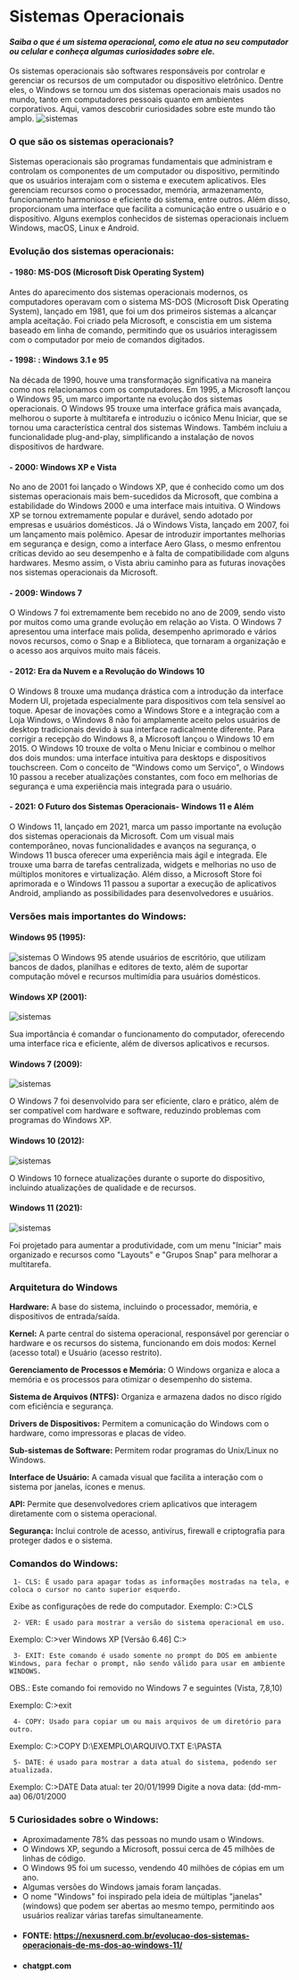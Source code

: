 # Sistemas Operacionais
#### _Saiba o que é um sistema operacional, como ele atua no seu computador ou celular e conheça algumas curiosidades sobre ele._
 Os sistemas operacionais são softwares responsáveis por controlar e gerenciar os recursos de um computador ou dispositivo eletrônico. Dentre eles, o Windows se tornou um dos sistemas operacionais mais usados no mundo, tanto em computadores pessoais quanto em ambientes corporativos. Aqui, vamos descobrir curiosidades sobre este mundo tão amplo.
 ![sistemas](https://www.icloud.com.br/wp-content/uploads/2023/10/principais-sistemas-operacionais-788x525.webp)
### O que são os sistemas operacionais?
  Sistemas operacionais são programas fundamentais que administram e controlam os componentes de um computador ou dispositivo, permitindo que os usuários interajam com o sistema e executem aplicativos. Eles gerenciam recursos como o processador, memória, armazenamento, funcionamento harmonioso e eficiente do sistema, entre outros. Além disso, proporcionam uma interface que facilita a comunicação entre o usuário e o dispositivo. Alguns exemplos conhecidos de sistemas operacionais incluem Windows, macOS, Linux e Android.
### Evolução dos sistemas operacionais:
#### - 1980: MS-DOS (Microsoft Disk Operating System)
 Antes do aparecimento dos sistemas operacionais modernos, os computadores operavam com o sistema MS-DOS (Microsoft Disk Operating System), lançado em 1981, que foi um dos primeiros sistemas a alcançar ampla aceitação. Foi criado pela Microsoft, e conscistia em um sistema baseado em linha de comando, permitindo que os usuários interagissem com o computador por meio de comandos digitados.
#### - 1998: : Windows 3.1 e 95
 Na década de 1990, houve uma transformação significativa na maneira como nos relacionamos com os computadores. Em 1995, a Microsoft lançou o Windows 95, um marco importante na evolução dos sistemas operacionais. O Windows 95 trouxe uma interface gráfica mais avançada, melhorou o suporte à multitarefa e introduziu o icônico Menu Iniciar, que se tornou uma característica central dos sistemas Windows. Também incluiu a funcionalidade plug-and-play, simplificando a instalação de novos dispositivos de hardware.
#### - 2000: Windows XP e Vista
 No ano de 2001 foi lançado o Windows XP, que é conhecido como um dos sistemas operacionais mais bem-sucedidos da Microsoft, que combina a estabilidade do Windows 2000 e uma interface mais intuitiva. O Windows XP se tornou extremamente popular e durável, sendo adotado por empresas e usuários domésticos.
 Já o Windows Vista, lançado em 2007, foi um lançamento mais polêmico. Apesar de introduzir importantes melhorias em segurança e design, como a interface Aero Glass, o mesmo enfrentou críticas devido ao seu desempenho e à falta de compatibilidade com alguns hardwares. Mesmo assim, o Vista abriu caminho para as futuras inovações nos sistemas operacionais da Microsoft.
#### - 2009: Windows 7
 O Windows 7 foi extremamente bem recebido no ano de 2009, sendo visto por muitos como uma grande evolução em relação ao Vista. O Windows 7 apresentou uma interface mais polida, desempenho aprimorado e vários novos recursos, como o Snap e a Biblioteca, que tornaram a organização e o acesso aos arquivos muito mais fáceis.
#### - 2012: Era da Nuvem e a Revolução do Windows 10
 O Windows 8 trouxe uma mudança drástica com a introdução da interface Modern UI, projetada especialmente para dispositivos com tela sensível ao toque. Apesar de inovações como a Windows Store e a integração com a Loja Windows, o Windows 8 não foi amplamente aceito pelos usuários de desktop tradicionais devido à sua interface radicalmente diferente.
 Para corrigir a recepção do Windows 8, a Microsoft lançou o Windows 10 em 2015. O Windows 10 trouxe de volta o Menu Iniciar e combinou o melhor dos dois mundos: uma interface intuitiva para desktops e dispositivos touchscreen. Com o conceito de "Windows como um Serviço", o Windows 10 passou a receber atualizações constantes, com foco em melhorias de segurança e uma experiência mais integrada para o usuário.
#### - 2021: O Futuro dos Sistemas Operacionais- Windows 11 e Além
 O Windows 11, lançado em 2021, marca um passo importante na evolução dos sistemas operacionais da Microsoft. Com um visual mais contemporâneo, novas funcionalidades e avanços na segurança, o Windows 11 busca oferecer uma experiência mais ágil e integrada. Ele trouxe uma barra de tarefas centralizada, widgets e melhorias no uso de múltiplos monitores e virtualização.
 Além disso, a Microsoft Store foi aprimorada e o Windows 11 passou a suportar a execução de aplicativos Android, ampliando as possibilidades para desenvolvedores e usuários.
### Versões mais importantes do Windows:
#### Windows 95 (1995): 
![sistemas](https://encrypted-tbn0.gstatic.com/images?q=tbn:ANd9GcTrBZaLHSxiJMH0mtPStrWyh1bCdRMGZ7t2uw&s)
  O Windows 95 atende usuários de escritório, que utilizam bancos de dados, planilhas e editores de texto, além de suportar computação móvel e recursos multimídia para usuários domésticos.
#### Windows XP (2001):
![sistemas](https://github.com/user-attachments/assets/b18cd74f-d614-4cd7-92af-bd2a3edb9eb2)

Sua importância é comandar o funcionamento do computador, oferecendo uma interface rica e eficiente, além de diversos aplicativos e recursos.
#### Windows 7 (2009): 
![sistemas](https://github.com/user-attachments/assets/b287ac89-cd27-4b9f-a4d7-32dd372b2855)

O Windows 7 foi desenvolvido para ser eficiente, claro e prático, além de ser compatível com hardware e software, reduzindo problemas com programas do Windows XP.
#### Windows 10 (2012):
![sistemas](https://github.com/user-attachments/assets/0dc15ccd-2762-42bf-97b3-32892e9ef898)

 O Windows 10 fornece atualizações durante o suporte do dispositivo, incluindo atualizações de qualidade e de recursos.
#### Windows 11 (2021):
![sistemas](https://github.com/user-attachments/assets/5269039d-9cf8-49b5-a880-49cdc362d971)

 Foi projetado para aumentar a produtividade, com um menu "Iniciar" mais organizado e recursos como "Layouts" e "Grupos Snap" para melhorar a multitarefa.
### Arquitetura do Windows
**Hardware:** A base do sistema, incluindo o processador, memória, e dispositivos de entrada/saída.

**Kernel:** A parte central do sistema operacional, responsável por gerenciar o hardware e os recursos do sistema, funcionando em dois modos: Kernel (acesso total) e Usuário (acesso restrito).

**Gerenciamento de Processos e Memória:** O Windows organiza e aloca a memória e os processos para otimizar o desempenho do sistema.

**Sistema de Arquivos (NTFS):**  Organiza e armazena dados no disco rígido com eficiência e segurança.

**Drivers de Dispositivos:** Permitem a comunicação do Windows com o hardware, como impressoras e placas de vídeo.

**Sub-sistemas de Software:** Permitem rodar programas do Unix/Linux no Windows.

**Interface de Usuário:** A camada visual que facilita a interação com o sistema por janelas, ícones e menus.

**API:** Permite que desenvolvedores criem aplicativos que interagem diretamente com o sistema operacional.

**Segurança:** Inclui controle de acesso, antivírus, firewall e criptografia para proteger dados e o sistema.
### Comandos do Windows:
     1- CLS: É usado para apagar todas as informações mostradas na tela, e coloca o cursor no canto superior esquerdo.
Exibe as configurações de rede do computador. 
Exemplo: C:\>CLS <enter>

     2- VER: É usado para mostrar a versão do sistema operacional em uso.
Exemplo: C:\>ver
Windows XP [Versão 6.46]
C:\>
     
     3- EXIT: Este comando é usado somente no prompt do DOS em ambiente Windows, para fechar o prompt, não sendo válido para usar em ambiente WINDOWS. 
OBS.: Este comando foi removido no Windows 7 e seguintes (Vista, 7,8,10)

Exemplo: C:\>exit <enter>

     4- COPY: Usado para copiar um ou mais arquivos de um diretório para outro.
Exemplo: C:\>COPY D:\EXEMPLO\ARQUIVO.TXT E:\PASTA

     5- DATE: é usado para mostrar a data atual do sistema, podendo ser atualizada. 
Exemplo: C:\>DATE
Data atual: ter 20/01/1999
Digite a nova data: (dd-mm-aa) 06/01/2000
     
### 5 Curiosidades sobre o Windows:
- Aproximadamente 78% das pessoas no mundo usam o Windows.
- O Windows XP, segundo a Microsoft, possui cerca de 45 milhões de linhas de código.
- O Windows 95 foi um sucesso, vendendo 40 milhões de cópias em um ano.
- Algumas versões do Windows jamais foram lançadas.
- O nome "Windows" foi inspirado pela ideia de múltiplas "janelas" (windows) que podem ser abertas ao mesmo tempo, permitindo aos usuários realizar várias tarefas simultaneamente.
- #### FONTE: https://nexusnerd.com.br/evolucao-dos-sistemas-operacionais-de-ms-dos-ao-windows-11/
- ####        chatgpt.com
